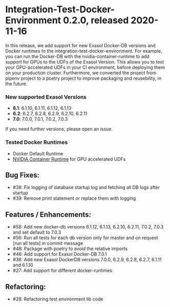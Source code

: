 # Integration-Test-Docker-Environment 0.2.0, released 2020-11-16

In this release, we add support for new Exasol Docker-DB versions and Docker runtimes to the integration-test-docker-environment. For example, you can run the Docker-DB with the nvidia-container-runtime to add support for GPUs to the UDFs of the Exasol Version. This allows you to test your GPU-accelerated UDFs in your CI environment, before deploying them on your production cluster. Furthermore, we converted the project from pipenv project to a poetry project to improve packaging and reusebility, in the future.

### New supported Exasol Versions

* **6.1**: 6.1.10, 6.1.11, 6.1.12, 6.1.13
* **6.2**: 6.2.7, 6.2.8, 6.2.9, 6.2.10, 6.2.11
* **7.0**: 7.0.0, 7.0.1, 7.0.2, 7.0.3

If you need further versions, please open an issue.

### Tested Docker Runtimes

- Docker Default Runtime
- [NVIDIA Container Runtime](https://github.com/NVIDIA/nvidia-container-runtime) for GPU accelerated UDFs

## Bug Fixes:

  - #38: Fix logging of database startup log and fetching all DB logs after startup
  - #39: Remove print statement or replace them with logging

## Features / Enhancements:

  - #58: Add new docker-db versions 6.1.12, 6.1.13, 6.2.10, 6.2.11, 7.0.2, 7.0.3 and set default to 7.0.3
  - #56: Run all tests for each db version only for master and on request [run all tests] in commit message
  - #48: Package with poetry to avoid the relative imports
  - #46: Add support for Exasol Docker-DB 7.0.1
  - #36: Add new Exasol DockerDB versions 7.0.0, 6.2.9, 6.2.8, 6.2.7, 6.1.11 and 6.1.10
  - #27: Add support for different docker-runtimes

## Refactoring:

  - #28: Refactoring test environment lib code
